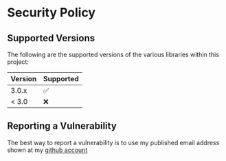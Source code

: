 # Security Policy

## Supported Versions

The following are the supported versions of the various libraries within this project:

| Version | Supported          |
| ------- | ------------------ |
| 3.0.x   | :white_check_mark: |
| < 3.0   | :x:                |

## Reporting a Vulnerability

The best way to report a vulnerability is to use my published email address shown at my 
[github account](https://github.com/wolpert)
